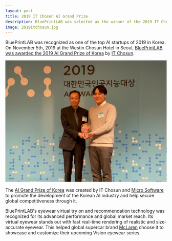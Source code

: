 ```yaml
---
layout: post
title: 2019 IT Chosun AI Grand Prize
description: BluePrintLAB was selected as the winner of the 2019 IT Chosun AI Grand Prize of Korea
image: 2019itchosun.jpg
---
```


BluePrintLAB was recognized as one of the top AI startups of 2019 in Korea. On November 5th, 2019 at the Westin Chosun Hotel in Seoul, [BluePrintLAB was awarded the 2019 AI Grand Prize of Korea](http://it.chosun.com/site/data/html_dir/2019/11/05/2019110503036.html) by [IT Chosun](http://it.chosun.com).

![BluePrintLAB's Sangmo accepting award](/assets/images/2019itchosunsm.jpg "BluePrintLAB's Sangmo accepting award")

The [AI Grand Prize of Korea](http://it.chosun.com/site/data/html_dir/2019/11/05/2019110501895.html) was created by IT Chosun and [Micro Software](https://www.imaso.co.kr/) to promote the development of the Korean AI industry and help secure global competitiveness through it.

BluePrintLAB's eyewear virtual try on and recommendation technology was recognized for its advanced performance and global market reach. Its virtual eyewear stands out with fast real-time rendering of realistic and size-accurate eyewear. This helped global supercar brand [McLaren](https://www.mclaren.com/) choose it to showcase and customize their upcoming Vision eyewear series.
